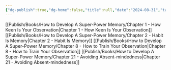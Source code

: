 ```yaml
---
{"dg-publish":true,"dg-home":false,"title":null,"date":"2024-08-31","tags":["#books","#memory","#How_to_Develop_A_Super_Power_Memory"],"Group":"Group1","dg-path":"Books/How to Develop A Super-Power Memory/Nhóm 1 - Cơ bản về quan sát và thói quen ghi nhớ.md","permalink":"/books/how-to-develop-a-super-power-memory/nhom-1-co-ban-ve-quan-sat-va-thoi-quen-ghi-nho/","dgPassFrontmatter":true,"noteIcon":"","updated":"2025-01-30T14:26:33.952+07:00"}
---
```


[[Publish/Books/How to Develop A Super-Power Memory/Chapter 1 - How Keen Is Your Observation\|Chapter 1 - How Keen Is Your Observation]]
[[Publish/Books/How to Develop A Super-Power Memory/Chapter 2 - Habit Is Memory\|Chapter 2 - Habit Is Memory]]
[[Publish/Books/How to Develop A Super-Power Memory/Chapter 8 - How to Train Your Observation\|Chapter 8 - How to Train Your Observation]]
[[Publish/Books/How to Develop A Super-Power Memory/Chapter 21 - Avoiding Absent-mindedness\|Chapter 21 - Avoiding Absent-mindedness]]